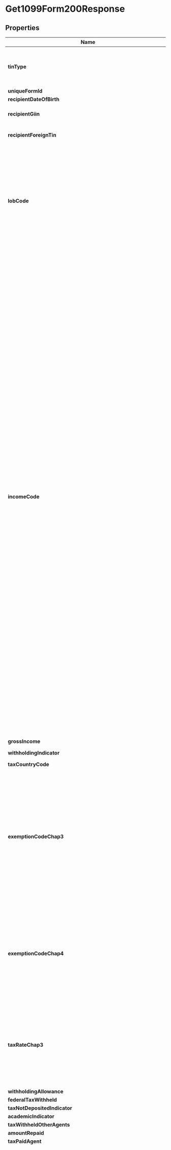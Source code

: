 

# Get1099Form200Response


## Properties

| Name | Type | Description | Notes |
|------------ | ------------- | ------------- | -------------|
|**tinType** | [**TinTypeEnum**](#TinTypeEnum) | Tax Identification Number (TIN) type.  Available values: - EIN: Employer Identification Number - SSN: Social Security Number - ITIN: Individual Taxpayer Identification Number - ATIN: Adoption Taxpayer Identification Number |  [optional] |
|**uniqueFormId** | **String** | Unique form identifier |  |
|**recipientDateOfBirth** | **LocalDate** | Recipient&#39;s date of birth |  [optional] |
|**recipientGiin** | **String** | Recipient&#39;s Global Intermediary Identification Number (GIIN). A valid GIIN looks like &#39;XXXXXX.XXXXX.XX.XXX&#39;. |  [optional] |
|**recipientForeignTin** | **String** | Recipient&#39;s foreign TIN. Required if email is specified, must fill either this or Chap3StatusCode. |  [optional] |
|**lobCode** | [**LobCodeEnum**](#LobCodeEnum) | Limitation on Benefits (LOB) code for tax treaty purposes.  Available values:  - 01: Individual (Deprecated - valid only for tax years prior to 2019)  - 02: Government - contracting state/political subdivision/local authority  - 03: Tax exempt pension trust/Pension fund  - 04: Tax exempt/Charitable organization  - 05: Publicly-traded corporation  - 06: Subsidiary of publicly-traded corporation  - 07: Company that meets the ownership and base erosion test  - 08: Company that meets the derivative benefits test  - 09: Company with an item of income that meets the active trade or business test  - 10: Discretionary determination  - 11: Other  - 12: No LOB article in treaty |  [optional] |
|**incomeCode** | [**IncomeCodeEnum**](#IncomeCodeEnum) | Income code.  Available values:    Interest:  - 01: Interest paid by US obligors - general  - 02: Interest paid on real property mortgages  - 03: Interest paid to controlling foreign corporations  - 04: Interest paid by foreign corporations  - 05: Interest on tax-free covenant bonds  - 22: Interest paid on deposit with a foreign branch of a domestic corporation or partnership  - 29: Deposit interest  - 30: Original issue discount (OID)  - 31: Short-term OID  - 33: Substitute payment - interest  - 51: Interest paid on certain actively traded or publicly offered securities(1)  - 54: Substitute payments - interest from certain actively traded or publicly offered securities(1)    Dividend:  - 06: Dividends paid by U.S. corporations - general  - 07: Dividends qualifying for direct dividend rate  - 08: Dividends paid by foreign corporations  - 34: Substitute payment - dividends  - 40: Other dividend equivalents under IRC section 871(m) (formerly 871(l))  - 52: Dividends paid on certain actively traded or publicly offered securities(1)  - 53: Substitute payments - dividends from certain actively traded or publicly offered securities(1)  - 56: Dividend equivalents under IRC section 871(m) as a result of applying the combined transaction rules    Other:  - 09: Capital gains  - 10: Industrial royalties  - 11: Motion picture or television copyright royalties  - 12: Other royalties (for example, copyright, software, broadcasting, endorsement payments)  - 13: Royalties paid on certain publicly offered securities(1)  - 14: Real property income and natural resources royalties  - 15: Pensions, annuities, alimony, and/or insurance premiums  - 16: Scholarship or fellowship grants  - 17: Compensation for independent personal services(2)  - 18: Compensation for dependent personal services(2)  - 19: Compensation for teaching(2)  - 20: Compensation during studying and training(2)  - 23: Other income  - 24: Qualified investment entity (QIE) distributions of capital gains  - 25: Trust distributions subject to IRC section 1445  - 26: Unsevered growing crops and timber distributions by a trust subject to IRC section 1445  - 27: Publicly traded partnership distributions subject to IRC section 1446  - 28: Gambling winnings(3)  - 32: Notional principal contract income(4)  - 35: Substitute payment - other  - 36: Capital gains distributions  - 37: Return of capital  - 38: Eligible deferred compensation items subject to IRC section 877A(d)(1)  - 39: Distributions from a nongrantor trust subject to IRC section 877A(f)(1)  - 41: Guarantee of indebtedness  - 42: Earnings as an artist or athlete - no central withholding agreement(5)  - 43: Earnings as an artist or athlete - central withholding agreement(5)  - 44: Specified Federal procurement payments  - 50: Income previously reported under escrow procedure(6)  - 55: Taxable death benefits on life insurance contracts  - 57: Amount realized under IRC section 1446(f)  - 58: Publicly traded partnership distributions-undetermined |  |
|**grossIncome** | **Double** | Gross income |  |
|**withholdingIndicator** | [**WithholdingIndicatorEnum**](#WithholdingIndicatorEnum) | Withholding indicator  Available values:  - 3: Chapter 3  - 4: Chapter 4 |  |
|**taxCountryCode** | **String** | Country code |  |
|**exemptionCodeChap3** | [**ExemptionCodeChap3Enum**](#ExemptionCodeChap3Enum) | Exemption code (Chapter 3). Required if WithholdingIndicator is 3 (Chapter 3). Required when using TaxRateChap3.  Available values:  - Empty: Tax rate is due to backup withholding  - 00: Not exempt  - 01: Effectively connected income  - 02: Exempt under IRC (other than portfolio interest)  - 03: Income is not from US sources  - 04: Exempt under tax treaty  - 05: Portfolio interest exempt under IRC  - 06: QI that assumes primary withholding responsibility  - 07: WFP or WFT  - 08: U.S. branch treated as U.S. Person  - 09: Territory FI treated as U.S. Person  - 10: QI represents that income is exempt  - 11: QSL that assumes primary withholding responsibility  - 12: Payee subjected to chapter 4 withholding  - 22: QDD that assumes primary withholding responsibility  - 23: Exempt under section 897(l)  - 24: Exempt under section 892 |  [optional] |
|**exemptionCodeChap4** | [**ExemptionCodeChap4Enum**](#ExemptionCodeChap4Enum) | Exemption code (Chapter 4). Required if WithholdingIndicator is 4 (Chapter 4).  Available values:  - 00: Not exempt  - 13: Grandfathered payment  - 14: Effectively connected income  - 15: Payee not subject to chapter 4 withholding  - 16: Excluded nonfinancial payment  - 17: Foreign Entity that assumes primary withholding responsibility  - 18: U.S. Payees - of participating FFI or registered deemed - compliant FFI  - 19: Exempt from withholding under IGA(6)  - 20: Dormant account(7)  - 21: Other - payment not subject to chapter 4 withholding |  [optional] |
|**taxRateChap3** | [**TaxRateChap3Enum**](#TaxRateChap3Enum) | Tax rate (Chapter 3) - Required if WithholdingIndicator is 3 (Chapter 3).  Available values:  - 00.00: 0.00%  - 02.00: 2.00%  - 04.00: 4.00%  - 04.90: 4.90%  - 04.95: 4.95%  - 05.00: 5.00%  - 07.00: 7.00%  - 08.00: 8.00%  - 10.00: 10.00%  - 12.00: 12.00%  - 12.50: 12.50%  - 14.00: 14.00%  - 15.00: 15.00%  - 17.50: 17.50%  - 20.00: 20.00%  - 21.00: 21.00%  - 24.00: 24.00%  - 25.00: 25.00%  - 27.50: 27.50%  - 28.00: 28.00%  - 30.00: 30.00%  - 37.00: 37.00% |  [optional] |
|**withholdingAllowance** | **Double** | Withholding allowance |  [optional] |
|**federalTaxWithheld** | **Double** | Federal tax withheld |  [optional] |
|**taxNotDepositedIndicator** | **Boolean** | Tax not deposited indicator |  [optional] |
|**academicIndicator** | **Boolean** | Academic indicator |  [optional] |
|**taxWithheldOtherAgents** | **Double** | Tax withheld by other agents |  [optional] |
|**amountRepaid** | **Double** | Amount repaid to recipient |  [optional] |
|**taxPaidAgent** | **Double** | Tax paid by withholding agent |  [optional] |
|**chap3StatusCode** | [**Chap3StatusCodeEnum**](#Chap3StatusCodeEnum) | Chapter 3 status code - Required if WithholdingIndicator is 3 (Chapter 3). Available values: - 01: U.S. Withholding Agent - FI (Deprecated - valid only for tax years prior to 2020) - 02: U.S. Withholding Agent - Other (Deprecated - valid only for tax years prior to 2020) - 03: Territory FI - treated as U.S. Person - 04: Territory FI - not treated as U.S. Person - 05: U.S. branch - treated as U.S. Person - 06: U.S. branch - not treated as U.S. Person - 07: U.S. branch - ECI presumption applied - 08: Partnership other than Withholding Foreign Partnership - 09: Withholding Foreign Partnership - 10: Trust other than Withholding Foreign Trust - 11: Withholding Foreign Trust - 12: Qualified Intermediary - 13: Qualified Securities Lender - Qualified Intermediary - 14: Qualified Securities Lender - Other - 15: Corporation - 16: Individual - 17: Estate - 18: Private Foundation - 19: Government or International Organization - 20: Tax Exempt Organization (Section 501(c) entities) - 21: Unknown Recipient - 22: Artist or Athlete - 23: Pension - 24: Foreign Central Bank of Issue - 25: Nonqualified Intermediary - 26: Hybrid entity making Treaty Claim - 27: Withholding Rate Pool - General - 28: Withholding Rate Pool - Exempt Organization - 29: PAI Withholding Rate Pool - General - 30: PAI Withholding Rate Pool - Exempt Organization - 31: Agency Withholding Rate Pool - General - 32: Agency Withholding Rate Pool - Exempt Organization - 34: U.S. Withholding Agent-Foreign branch of FI (Deprecated - valid only for tax years prior to 2020) - 35: Qualified Derivatives Dealer - 36: Foreign Government - Integral Part - 37: Foreign Government - Controlled Entity - 38: Publicly Traded Partnership - 39: Disclosing Qualified Intermediary |  [optional] |
|**chap4StatusCode** | [**Chap4StatusCodeEnum**](#Chap4StatusCodeEnum) | Chapter 4 status code. Required if WithholdingIndicator is 4 (Chapter 4). Required if email is specified, must fill either this or RecipientForeignTin. Available values: - 01: U.S. Withholding Agent - FI - 02: U.S. Withholding Agent - Other - 03: Territory FI - not treated as U.S. Person - 04: Territory FI - treated as U.S. Person - 05: Participating FFI - Other - 06: Participating FFI - Reporting Model 2 FFI - 07: Registered Deemed - Compliant FFI-Reporting Model 1 FFI - 08: Registered Deemed - Compliant FFI-Sponsored Entity - 09: Registered Deemed - Compliant FFI-Other - 10: Certified Deemed - Compliant FFI-Other - 11: Certified Deemed - Compliant FFI-FFI with Low Value Accounts - 12: Certified Deemed - Compliant FFI-Non-Registering Local Bank - 13: Certified Deemed - Compliant FFI-Sponsored Entity - 14: Certified Deemed - Compliant FFI-Investment Advisor or Investment Manager - 15: Nonparticipating FFI - 16: Owner-Documented FFI - 17: U.S. Branch - treated as U.S. person - 18: U.S. Branch - not treated as U.S. person (reporting under section 1471) - 19: Passive NFFE identifying Substantial U.S. Owners - 20: Passive NFFE with no Substantial U.S. Owners - 21: Publicly Traded NFFE or Affiliate of Publicly Traded NFFE - 22: Active NFFE - 23: Individual - 24: Section 501(c) Entities - 25: Excepted Territory NFFE - 26: Excepted NFFE - Other - 27: Exempt Beneficial Owner - 28: Entity Wholly Owned by Exempt Beneficial Owners - 29: Unknown Recipient - 30: Recalcitrant Account Holder - 31: Nonreporting IGA FFI - 32: Direct reporting NFFE - 33: U.S. reportable account - 34: Non-consenting U.S. account - 35: Sponsored direct reporting NFFE - 36: Excepted Inter-affiliate FFI - 37: Undocumented Preexisting Obligation - 38: U.S. Branch - ECI presumption applied - 39: Account Holder of Excluded Financial Account - 40: Passive NFFE reported by FFI - 41: NFFE subject to 1472 withholding - 42: Recalcitrant Pool - No U.S. Indicia - 43: Recalcitrant Pool - U.S. Indicia - 44: Recalcitrant Pool - Dormant Account - 45: Recalcitrant Pool - U.S. Persons - 46: Recalcitrant Pool - Passive NFFEs - 47: Nonparticipating FFI Pool - 48: U.S. Payees Pool - 49: QI - Recalcitrant Pool-General - 50: U.S. Withholding Agent-Foreign branch of FI |  [optional] |
|**primaryWithholdingAgent** | [**PrimaryWithholdingAgent**](PrimaryWithholdingAgent.md) | Primary withholding agent information |  [optional] |
|**intermediaryOrFlowThrough** | [**IntermediaryOrFlowThrough**](IntermediaryOrFlowThrough.md) | Intermediary or flow-through entity information |  [optional] |
|**type** | [**TypeEnum**](#TypeEnum) | Form type. |  |
|**id** | **String** | Form ID. Unique identifier set when the record is created. |  [optional] [readonly] |
|**issuerId** | **String** | Issuer ID - only required when creating forms |  [optional] |
|**issuerReferenceId** | **String** | Issuer Reference ID - only required when creating forms via $bulk-upsert |  [optional] |
|**issuerTin** | **String** | Issuer TIN - readonly |  [optional] |
|**taxYear** | **Integer** | Tax Year - only required when creating forms via $bulk-upsert |  [optional] |
|**referenceId** | **String** | Internal reference ID. Never shown to any agency or recipient. |  [optional] |
|**tin** | **String** | Recipient&#39;s Federal Tax Identification Number (TIN). |  [optional] |
|**recipientName** | **String** | Recipient name |  |
|**recipientSecondName** | **String** | Recipient second name |  [optional] |
|**address** | **String** | Address. |  |
|**address2** | **String** | Address line 2. |  [optional] |
|**city** | **String** | City. |  |
|**state** | **String** | Two-letter US state or Canadian province code (required for US/CA addresses). |  [optional] |
|**zip** | **String** | ZIP/postal code. |  [optional] |
|**email** | **String** | Recipient&#39;s Contact email address. |  [optional] |
|**accountNumber** | **String** | Account number |  [optional] |
|**officeCode** | **String** | Office code |  [optional] |
|**nonUsProvince** | **String** | Province or region for non-US/CA addresses. |  [optional] |
|**countryCode** | **String** | Two-letter IRS country code (e.g., &#39;US&#39;, &#39;CA&#39;), as defined at https://www.irs.gov/e-file-providers/country-codes. |  |
|**federalEfileDate** | **LocalDate** | Date when federal e-filing should be scheduled. If set between current date and beginning of blackout period, scheduled to that date. If in the past or blackout period, scheduled to next available date. For blackout period information, see https://www.track1099.com/info/IRS_info. Set to null to leave unscheduled. |  [optional] |
|**postalMail** | **Boolean** | Boolean indicating that postal mailing to the recipient should be scheduled for this form |  [optional] |
|**stateEfileDate** | **LocalDate** | Date when state e-filing should be scheduled. Must be on or after federalEfileDate. If set between current date and beginning of blackout period, scheduled to that date. If in the past or blackout period, scheduled to next available date. For blackout period information, see https://www.track1099.com/info/IRS_info. Set to null to leave unscheduled. |  [optional] |
|**recipientEdeliveryDate** | **LocalDate** | Date when recipient e-delivery should be scheduled. If set between current date and beginning of blackout period, scheduled to that date. If in the past or blackout period, scheduled to next available date. For blackout period information, see https://www.track1099.com/info/IRS_info. Set to null to leave unscheduled. |  [optional] |
|**tinMatch** | **Boolean** | Boolean indicating that TIN Matching should be scheduled for this form |  [optional] |
|**noTin** | **Boolean** | No TIN indicator |  [optional] |
|**addressVerification** | **Boolean** | Boolean indicating that address verification should be scheduled for this form |  [optional] |
|**stateAndLocalWithholding** | [**StateAndLocalWithholding**](StateAndLocalWithholding.md) | State and local withholding information |  [optional] |
|**secondTinNotice** | **Boolean** | Second TIN notice |  [optional] |
|**federalEfileStatus** | [**Form1099StatusDetail**](Form1099StatusDetail.md) | Federal e-file status.  Available values:  - unscheduled: Form has not been scheduled for federal e-filing  - scheduled: Form is scheduled for federal e-filing  - airlock: Form is in process of being uploaded to the IRS (forms exist in this state for a very short period and cannot be updated while in this state)  - sent: Form has been sent to the IRS  - accepted: Form was accepted by the IRS  - corrected_scheduled: Correction is scheduled to be sent  - corrected_airlock: Correction is in process of being uploaded to the IRS (forms exist in this state for a very short period and cannot be updated while in this state)  - corrected: A correction has been sent to the IRS  - corrected_accepted: Correction was accepted by the IRS  - rejected: Form was rejected by the IRS  - corrected_rejected: Correction was rejected by the IRS  - held: Form is held and will not be submitted to IRS (used for certain forms submitted only to states) |  [optional] [readonly] |
|**stateEfileStatus** | [**List&lt;StateEfileStatusDetail&gt;**](StateEfileStatusDetail.md) | State e-file status.  Available values:  - unscheduled: Form has not been scheduled for state e-filing  - scheduled: Form is scheduled for state e-filing  - airlocked: Form is in process of being uploaded to the state  - sent: Form has been sent to the state  - rejected: Form was rejected by the state  - accepted: Form was accepted by the state  - corrected_scheduled: Correction is scheduled to be sent  - corrected_airlocked: Correction is in process of being uploaded to the state  - corrected_sent: Correction has been sent to the state  - corrected_rejected: Correction was rejected by the state  - corrected_accepted: Correction was accepted by the state |  [optional] [readonly] |
|**postalMailStatus** | [**Form1099StatusDetail**](Form1099StatusDetail.md) | Postal mail to recipient status.  Available values:  - unscheduled: Postal mail has not been scheduled  - pending: Postal mail is pending to be sent  - sent: Postal mail has been sent  - delivered: Postal mail has been delivered |  [optional] [readonly] |
|**tinMatchStatus** | [**Form1099StatusDetail**](Form1099StatusDetail.md) | TIN Match status.  Available values:  - none: TIN matching has not been performed  - pending: TIN matching request is pending  - matched: Name/TIN combination matches IRS records  - unknown: TIN is missing, invalid, or request contains errors  - rejected: Name/TIN combination does not match IRS records or TIN not currently issued |  [optional] [readonly] |
|**addressVerificationStatus** | [**Form1099StatusDetail**](Form1099StatusDetail.md) | Address verification status.  Available values:  - unknown: Address verification has not been checked  - pending: Address verification is in progress  - failed: Address verification failed  - incomplete: Address verification is incomplete  - unchanged: User declined address changes  - verified: Address has been verified and accepted |  [optional] [readonly] |
|**eDeliveryStatus** | [**Form1099StatusDetail**](Form1099StatusDetail.md) | EDelivery status.  Available values:  - unscheduled: E-delivery has not been scheduled  - scheduled: E-delivery is scheduled to be sent  - sent: E-delivery has been sent to recipient  - bounced: E-delivery bounced back (invalid email)  - refused: E-delivery was refused by recipient  - bad_verify: E-delivery failed verification  - accepted: E-delivery was accepted by recipient  - bad_verify_limit: E-delivery failed verification limit reached  - second_delivery: Second e-delivery attempt  - undelivered: E-delivery is undelivered (temporary state allowing resend) |  [optional] [readonly] |
|**validationErrors** | [**List&lt;ValidationError&gt;**](ValidationError.md) | Validation errors |  [optional] [readonly] |
|**createdAt** | **OffsetDateTime** | Date time when the record was created. |  [optional] [readonly] |
|**updatedAt** | **OffsetDateTime** | Date time when the record was last updated. |  [optional] [readonly] |
|**employeeFirstName** | **String** | Employee&#39;s first name |  |
|**employeeMiddleName** | **String** | Employee&#39;s middle name |  [optional] |
|**employeeLastName** | **String** | Employee&#39;s last name |  |
|**employeeNameSuffix** | **String** | Employee&#39;s name suffix |  [optional] |
|**employeeDateOfBirth** | **LocalDate** | Employee&#39;s date of birth |  [optional] |
|**originOfHealthCoverageCode** | [**OriginOfHealthCoverageCodeEnum**](#OriginOfHealthCoverageCodeEnum) | Origin of health coverage code.    Available values:  - A: Small Business Health Options Program (SHOP)  - B: Employer-sponsored coverage  - C: Government-sponsored program  - D: Individual market insurance  - E: Multiemployer plan  - F: Other designated minimum essential coverage  - G: Employer-sponsored coverage that is an individual coverage HRA (valid for tax years 2020 and later) |  |
|**coveredIndividuals** | [**List&lt;CoveredIndividual&gt;**](CoveredIndividual.md) | Covered individuals information |  [optional] |
|**planStartMonth** | [**PlanStartMonthEnum**](#PlanStartMonthEnum) | Plan start month.  The calendar month during which the plan year begins of the health plan in which the employee is offered coverage (or would be offered coverage if the employee were eligible to participate in the plan).  Available values:  - 00: None  - 01: January  - 02: February  - 03: March  - 04: April  - 05: May  - 06: June  - 07: July  - 08: August  - 09: September  - 10: October  - 11: November  - 12: December |  |
|**employerProvidedSiCoverage** | **Boolean** | Employer provided self-insured coverage |  [optional] |
|**offerAndCoverages** | [**List&lt;OfferAndCoverage&gt;**](OfferAndCoverage.md) | Offer and coverage information |  |
|**totalOrdinaryDividends** | **Double** | Total ordinary dividends |  [optional] |
|**qualifiedDividends** | **Double** | Qualified dividends |  [optional] |
|**totalCapitalGainDistributions** | **Double** | Total capital gain distributions |  [optional] |
|**unrecapturedSection1250Gain** | **Double** | Unrecaptured Section 1250 gain |  [optional] |
|**section1202Gain** | **Double** | Section 1202 gain |  [optional] |
|**collectiblesGain** | **Double** | Collectibles (28%) gain |  [optional] |
|**section897OrdinaryDividends** | **Double** | Section 897 ordinary dividends |  [optional] |
|**section897CapitalGain** | **Double** | Section 897 capital gain |  [optional] |
|**nondividendDistributions** | **Double** | Nondividend distributions |  [optional] |
|**federalIncomeTaxWithheld** | **Double** | Federal income tax withheld |  [optional] |
|**section199ADividends** | **Double** | Section 199A dividends |  [optional] |
|**investmentExpenses** | **Double** | Investment Expenses |  [optional] |
|**foreignTaxPaid** | **Double** | Foreign tax paid |  [optional] |
|**foreignCountryOrUSPossession** | **String** | Foreign country or U.S. possession |  [optional] |
|**cashLiquidationDistributions** | **Double** | Cash liquidation distributions |  [optional] |
|**noncashLiquidationDistributions** | **Double** | Noncash liquidation distributions |  [optional] |
|**exemptInterestDividends** | **Double** | Exempt-interest dividends |  [optional] |
|**specifiedPrivateActivityBondInterestDividends** | **Double** | Specified private activity bond interest dividends |  [optional] |
|**fatcaFilingRequirement** | **Boolean** | FATCA filing requirement. |  [optional] |
|**interestIncome** | **Double** | Interest Income |  [optional] |
|**earlyWithdrawalPenalty** | **Double** | Early Withdrawal Penalty |  [optional] |
|**usSavingsBondsInterest** | **Double** | Interest on U.S. Savings Bonds and Treasury obligations |  [optional] |
|**foreignCountry** | **String** | Foreign country or U.S. possession |  [optional] |
|**taxExemptInterest** | **Double** | Tax-Exempt Interest |  [optional] |
|**specifiedPrivateActivityBondInterest** | **Double** | Specified Private activity |  [optional] |
|**marketDiscount** | **Double** | Market Discount |  [optional] |
|**bondPremium** | **Double** | Bond Premium |  [optional] |
|**bondPremiumOnTreasuryObligations** | **Double** | Bond Premium on Treasury obligations |  [optional] |
|**bondPremiumOnTaxExemptBond** | **Double** | Bond Premium on tax exempt bond |  [optional] |
|**taxExemptBondCusipNumber** | **String** | Tax exempt bond CUSIP no.   Enter VARIOUS if the tax-exempt interest is reported in the aggregate for multiple bonds or accounts. |  [optional] |
|**filerType** | [**FilerTypeEnum**](#FilerTypeEnum) | Filer type for tax reporting purposes.  Available values:  - PSE: Payment Settlement Entity  - EPF: Electronic Payment Facilitator or other third party |  |
|**paymentType** | [**PaymentTypeEnum**](#PaymentTypeEnum) | Payment type for transaction classification.  Available values:  - PaymentCard: Payment card transactions  - ThirdPartyNetwork: Third party network transactions |  |
|**paymentSettlementEntityNamePhoneNumber** | **String** | Payment settlement entity name and phone number, if different from Filer&#39;s |  [optional] |
|**grossAmountPaymentCard** | **Double** | Gross amount of payment card/third party network transactions. This value must equal the total of all monthly payment amounts (January through December). |  |
|**cardNotPresentTransactions** | **Double** | Card not present transactions |  [optional] |
|**merchantCategoryCode** | **String** | Merchant category code (4 numbers) |  [optional] |
|**paymentTransactionNumber** | **Double** | Number of payment transactions |  |
|**january** | **Double** | January gross payments |  [optional] |
|**february** | **Double** | February gross payments |  [optional] |
|**march** | **Double** | March gross payments |  [optional] |
|**april** | **Double** | April gross payments |  [optional] |
|**may** | **Double** | May gross payments |  [optional] |
|**june** | **Double** | June gross payments |  [optional] |
|**july** | **Double** | July gross payments |  [optional] |
|**august** | **Double** | August gross payments |  [optional] |
|**september** | **Double** | September gross payments |  [optional] |
|**october** | **Double** | October gross payments |  [optional] |
|**november** | **Double** | November gross payments |  [optional] |
|**december** | **Double** | December gross payments |  [optional] |
|**rents** | **Double** | Rents |  [optional] |
|**royalties** | **Double** | Royalties |  [optional] |
|**otherIncome** | **Double** | Other income |  [optional] |
|**fishingBoatProceeds** | **Double** | Fishing boat proceeds |  [optional] |
|**medicalAndHealthCarePayments** | **Double** | Medical and health care payments |  [optional] |
|**directSalesIndicator** | **Boolean** | Payer made direct sales totaling $5,000 or more of consumer products to recipient for resale. Should be true if Nonemployee compensation is not provided. |  [optional] |
|**substitutePayments** | **Double** | Substitute payments in lieu of dividends or interest |  [optional] |
|**cropInsuranceProceeds** | **Double** | Crop insurance proceeds |  [optional] |
|**grossProceedsPaidToAttorney** | **Double** | Gross proceeds paid to an attorney |  [optional] |
|**fishPurchasedForResale** | **Double** | Fish purchased for resale |  [optional] |
|**section409ADeferrals** | **Double** | Section 409A deferrals |  [optional] |
|**excessGoldenParachutePayments** | **Double** | (Legacy field) Excess golden parachute payments |  [optional] |
|**nonqualifiedDeferredCompensation** | **Double** | Nonqualified deferred compensation |  [optional] |
|**nonemployeeCompensation** | **Double** | Nonemployee compensation. Required if DirectSalesIndicator is false. |  |
|**grossDistribution** | **Double** | Gross distribution |  [optional] |
|**taxableAmount** | **Double** | Taxable amount |  [optional] |
|**taxableAmountNotDetermined** | **Boolean** | Taxable amount not determined |  [optional] |
|**totalDistributionDetermined** | **Boolean** | Total distribution |  [optional] |
|**capitalGain** | **Double** | Capital gain (included in Box 2a) |  [optional] |
|**employeeContributionsOrDesignatedRothOrInsurancePremiums** | **Double** | Employee contributions/Designated Roth contributions or insurance premiums |  [optional] |
|**netUnrealizedAppreciationInEmployerSecurities** | **Double** | Net unrealized appreciation in employer&#39;s securities |  [optional] |
|**distributionCode** | [**DistributionCodeEnum**](#DistributionCodeEnum) | Distribution code.    Available values:  - 1: Early distribution, no known exception (in most cases, under age 59½)  - 2: Early distribution, exception applies (under age 59½)  - 3: Disability  - 4: Death  - 5: Prohibited transaction  - 6: Section 1035 exchange (a tax-free exchange of life insurance, annuity, qualified long-term care insurance, or endowment contracts)  - 7: Normal distribution  - 8: Excess contributions plus earnings/excess deferrals (and/or earnings) taxable in payment year  - 9: Cost of current life insurance protection (premiums paid by a trustee or custodian for current insurance protection)  - A: May be eligible for 10-year tax option  - B: Designated Roth account distribution  - C: Reportable Death Benefits Under Section 6050Y(c)  - D: Annuity payments from nonqualified annuity payments and distributions from life insurance contracts that may be subject to tax under section 1411  - E: Distribution under Employee Plans Compliance Resolution System (EPCRS)  - F: Charitable gift annuity  - G: Direct rollover and rollover contribution  - H: Direct rollover of distribution from a designated Roth account to a Roth IRA  - J: Early distribution from a Roth IRA (This code may be used with a Code 8 or P)  - K: Distribution of IRA Assets Not Having A Readily Available FMV  - L: Loans treated as deemed distributions under section 72(p)  - M: Qualified Plan Loan Offsets  - N: Recharacterized IRA contribution made for year following payment year  - P: Excess contributions plus earnings/excess deferrals taxable for year prior to payment year  - Q: Qualified distribution from a Roth IRA (Distribution from a Roth IRA when the 5-year holding period has been met, and the recipient has reached 59½, has died, or is disabled)  - R: Recharacterized IRA contribution made for year prior to payment year  - S: Early distribution from a SIMPLE IRA in first 2 years no known exceptions  - T: Roth IRA distribution exception applies because participant has reached 59½, died or is disabled, but it is unknown if the 5-year period has been met  - U: Distribution from ESOP under Section 404(k)  - W: Charges or payments for purchasing qualified long-term care insurance contracts under combined arrangements |  |
|**secondDistributionCode** | [**SecondDistributionCodeEnum**](#SecondDistributionCodeEnum) | Second distribution code. Must be a valid combination with the first distribution code.  See DistributionCode property documentation for code descriptions.    Valid combinations based on first distribution code:  - 1: _, 8, B, D, K, L, M, P  - 2: _, 8, B, D, K, L, M, P  - 3: _, D  - 4: _, 8, A, B, D, G, H, K, L, M, P  - 5: _  - 6: _, W  - 7: _, A, B, D, K, L, M  - 8: _, 1, 2, 4, B, J, K  - 9: _  - A: 4, 7  - B: _, 1, 2, 4, 7, 8, G, L, M, P, U  - C: _, D  - D: 1, 2, 3, 4, 7, C  - E: _  - F: _  - G: _, 4, B, K  - H: _, 4  - J: _, 8, P  - K: 1, 2, 4, 7, 8, G  - L: _, 1, 2, 4, 7, B  - M: _, 1, 2, 4, 7, B  - N: _  - P: _, 1, 2, 4, B, J  - Q: _  - R: _  - S: _  - T: _  - U: _, B  - W: _, 6                (_ indicates no second distribution code)    (format: firstDistributionCode: availableSecondDistributionCodes) |  [optional] |
|**iraSepSimple** | **Boolean** | IRA/SEP/SIMPLE |  [optional] |
|**traditionalIraSepSimpleOrRothConversionAmount** | **Double** | Traditional IRA/SEP/SIMPLE or Roth conversion amount |  [optional] |
|**otherAmount** | **Double** | Other amount |  [optional] |
|**otherPercentage** | **String** | Other percentage |  [optional] |
|**totalDistributionPercentage** | **String** | Total distribution percentage |  [optional] |
|**totalEmployeeContributions** | **Double** | Total employee contributions |  [optional] |
|**amountAllocableToIrrWithin5Years** | **Double** | Amount allocable to IRR within 5 years |  [optional] |
|**firstYearOfDesignatedRothContribution** | **String** | First year of designated Roth contribution |  [optional] |
|**dateOfPayment** | **LocalDate** | Date of payment |  [optional] |



## Enum: TinTypeEnum

| Name | Value |
|---- | -----|
| EIN | &quot;EIN&quot; |
| SSN | &quot;SSN&quot; |
| ITIN | &quot;ITIN&quot; |
| ATIN | &quot;ATIN&quot; |



## Enum: LobCodeEnum

| Name | Value |
|---- | -----|
| _01 | &quot;01&quot; |
| _02 | &quot;02&quot; |
| _03 | &quot;03&quot; |
| _04 | &quot;04&quot; |
| _05 | &quot;05&quot; |
| _06 | &quot;06&quot; |
| _07 | &quot;07&quot; |
| _08 | &quot;08&quot; |
| _09 | &quot;09&quot; |
| _10 | &quot;10&quot; |
| _11 | &quot;11&quot; |
| _12 | &quot;12&quot; |



## Enum: IncomeCodeEnum

| Name | Value |
|---- | -----|
| _01 | &quot;01&quot; |
| _02 | &quot;02&quot; |
| _03 | &quot;03&quot; |
| _04 | &quot;04&quot; |
| _05 | &quot;05&quot; |
| _22 | &quot;22&quot; |
| _29 | &quot;29&quot; |
| _30 | &quot;30&quot; |
| _31 | &quot;31&quot; |
| _33 | &quot;33&quot; |
| _51 | &quot;51&quot; |
| _54 | &quot;54&quot; |
| _06 | &quot;06&quot; |
| _07 | &quot;07&quot; |
| _08 | &quot;08&quot; |
| _34 | &quot;34&quot; |
| _40 | &quot;40&quot; |
| _52 | &quot;52&quot; |
| _53 | &quot;53&quot; |
| _56 | &quot;56&quot; |
| _09 | &quot;09&quot; |
| _10 | &quot;10&quot; |
| _11 | &quot;11&quot; |
| _12 | &quot;12&quot; |
| _13 | &quot;13&quot; |
| _14 | &quot;14&quot; |
| _15 | &quot;15&quot; |
| _16 | &quot;16&quot; |
| _17 | &quot;17&quot; |
| _18 | &quot;18&quot; |
| _19 | &quot;19&quot; |
| _20 | &quot;20&quot; |
| _23 | &quot;23&quot; |
| _24 | &quot;24&quot; |
| _25 | &quot;25&quot; |
| _26 | &quot;26&quot; |
| _27 | &quot;27&quot; |
| _28 | &quot;28&quot; |
| _32 | &quot;32&quot; |
| _35 | &quot;35&quot; |
| _36 | &quot;36&quot; |
| _37 | &quot;37&quot; |
| _38 | &quot;38&quot; |
| _39 | &quot;39&quot; |
| _41 | &quot;41&quot; |
| _42 | &quot;42&quot; |
| _43 | &quot;43&quot; |
| _44 | &quot;44&quot; |
| _50 | &quot;50&quot; |
| _55 | &quot;55&quot; |
| _57 | &quot;57&quot; |
| _58 | &quot;58&quot; |



## Enum: WithholdingIndicatorEnum

| Name | Value |
|---- | -----|
| _3 | &quot;3&quot; |
| _4 | &quot;4&quot; |



## Enum: ExemptionCodeChap3Enum

| Name | Value |
|---- | -----|
| _00 | &quot;00&quot; |
| _01 | &quot;01&quot; |
| _02 | &quot;02&quot; |
| _03 | &quot;03&quot; |
| _04 | &quot;04&quot; |
| _05 | &quot;05&quot; |
| _06 | &quot;06&quot; |
| _07 | &quot;07&quot; |
| _08 | &quot;08&quot; |
| _09 | &quot;09&quot; |
| _10 | &quot;10&quot; |
| _11 | &quot;11&quot; |
| _12 | &quot;12&quot; |
| _22 | &quot;22&quot; |
| _23 | &quot;23&quot; |
| _24 | &quot;24&quot; |



## Enum: ExemptionCodeChap4Enum

| Name | Value |
|---- | -----|
| _00 | &quot;00&quot; |
| _13 | &quot;13&quot; |
| _14 | &quot;14&quot; |
| _15 | &quot;15&quot; |
| _16 | &quot;16&quot; |
| _17 | &quot;17&quot; |
| _18 | &quot;18&quot; |
| _19 | &quot;19&quot; |
| _20 | &quot;20&quot; |
| _21 | &quot;21&quot; |



## Enum: TaxRateChap3Enum

| Name | Value |
|---- | -----|
| _00_00 | &quot;00.00&quot; |
| _02_00 | &quot;02.00&quot; |
| _04_00 | &quot;04.00&quot; |
| _04_90 | &quot;04.90&quot; |
| _04_95 | &quot;04.95&quot; |
| _05_00 | &quot;05.00&quot; |
| _07_00 | &quot;07.00&quot; |
| _08_00 | &quot;08.00&quot; |
| _10_00 | &quot;10.00&quot; |
| _12_00 | &quot;12.00&quot; |
| _12_50 | &quot;12.50&quot; |
| _14_00 | &quot;14.00&quot; |
| _15_00 | &quot;15.00&quot; |
| _17_50 | &quot;17.50&quot; |
| _20_00 | &quot;20.00&quot; |
| _21_00 | &quot;21.00&quot; |
| _24_00 | &quot;24.00&quot; |
| _25_00 | &quot;25.00&quot; |
| _27_50 | &quot;27.50&quot; |
| _28_00 | &quot;28.00&quot; |
| _30_00 | &quot;30.00&quot; |
| _37_00 | &quot;37.00&quot; |



## Enum: Chap3StatusCodeEnum

| Name | Value |
|---- | -----|
| _01 | &quot;01&quot; |
| _02 | &quot;02&quot; |
| _34 | &quot;34&quot; |
| _03 | &quot;03&quot; |
| _04 | &quot;04&quot; |
| _05 | &quot;05&quot; |
| _06 | &quot;06&quot; |
| _07 | &quot;07&quot; |
| _08 | &quot;08&quot; |
| _09 | &quot;09&quot; |
| _10 | &quot;10&quot; |
| _11 | &quot;11&quot; |
| _12 | &quot;12&quot; |
| _13 | &quot;13&quot; |
| _14 | &quot;14&quot; |
| _15 | &quot;15&quot; |
| _16 | &quot;16&quot; |
| _17 | &quot;17&quot; |
| _18 | &quot;18&quot; |
| _19 | &quot;19&quot; |
| _20 | &quot;20&quot; |
| _21 | &quot;21&quot; |
| _22 | &quot;22&quot; |
| _23 | &quot;23&quot; |
| _24 | &quot;24&quot; |
| _25 | &quot;25&quot; |
| _26 | &quot;26&quot; |
| _27 | &quot;27&quot; |
| _28 | &quot;28&quot; |
| _29 | &quot;29&quot; |
| _30 | &quot;30&quot; |
| _31 | &quot;31&quot; |
| _32 | &quot;32&quot; |
| _35 | &quot;35&quot; |
| _36 | &quot;36&quot; |
| _37 | &quot;37&quot; |
| _38 | &quot;38&quot; |
| _39 | &quot;39&quot; |



## Enum: Chap4StatusCodeEnum

| Name | Value |
|---- | -----|
| _01 | &quot;01&quot; |
| _02 | &quot;02&quot; |
| _03 | &quot;03&quot; |
| _04 | &quot;04&quot; |
| _05 | &quot;05&quot; |
| _06 | &quot;06&quot; |
| _07 | &quot;07&quot; |
| _08 | &quot;08&quot; |
| _09 | &quot;09&quot; |
| _10 | &quot;10&quot; |
| _11 | &quot;11&quot; |
| _12 | &quot;12&quot; |
| _13 | &quot;13&quot; |
| _14 | &quot;14&quot; |
| _15 | &quot;15&quot; |
| _16 | &quot;16&quot; |
| _17 | &quot;17&quot; |
| _18 | &quot;18&quot; |
| _19 | &quot;19&quot; |
| _20 | &quot;20&quot; |
| _21 | &quot;21&quot; |
| _22 | &quot;22&quot; |
| _23 | &quot;23&quot; |
| _24 | &quot;24&quot; |
| _25 | &quot;25&quot; |
| _26 | &quot;26&quot; |
| _27 | &quot;27&quot; |
| _28 | &quot;28&quot; |
| _29 | &quot;29&quot; |
| _30 | &quot;30&quot; |
| _31 | &quot;31&quot; |
| _32 | &quot;32&quot; |
| _33 | &quot;33&quot; |
| _34 | &quot;34&quot; |
| _35 | &quot;35&quot; |
| _36 | &quot;36&quot; |
| _37 | &quot;37&quot; |
| _38 | &quot;38&quot; |
| _39 | &quot;39&quot; |
| _40 | &quot;40&quot; |
| _41 | &quot;41&quot; |
| _42 | &quot;42&quot; |
| _43 | &quot;43&quot; |
| _44 | &quot;44&quot; |
| _45 | &quot;45&quot; |
| _46 | &quot;46&quot; |
| _47 | &quot;47&quot; |
| _48 | &quot;48&quot; |
| _49 | &quot;49&quot; |
| _50 | &quot;50&quot; |



## Enum: TypeEnum

| Name | Value |
|---- | -----|
| FORM1099_NEC | &quot;Form1099Nec&quot; |
| FORM1099_MISC | &quot;Form1099Misc&quot; |
| FORM1099_DIV | &quot;Form1099Div&quot; |
| FORM1099_R | &quot;Form1099R&quot; |
| FORM1099_K | &quot;Form1099K&quot; |
| FORM1095_B | &quot;Form1095B&quot; |
| FORM1042_S | &quot;Form1042S&quot; |
| FORM1095_C | &quot;Form1095C&quot; |
| FORM1099_INT | &quot;Form1099Int&quot; |



## Enum: OriginOfHealthCoverageCodeEnum

| Name | Value |
|---- | -----|
| A | &quot;A&quot; |
| B | &quot;B&quot; |
| C | &quot;C&quot; |
| D | &quot;D&quot; |
| E | &quot;E&quot; |
| F | &quot;F&quot; |
| G | &quot;G&quot; |



## Enum: PlanStartMonthEnum

| Name | Value |
|---- | -----|
| _00 | &quot;00&quot; |
| _01 | &quot;01&quot; |
| _02 | &quot;02&quot; |
| _03 | &quot;03&quot; |
| _04 | &quot;04&quot; |
| _05 | &quot;05&quot; |
| _06 | &quot;06&quot; |
| _07 | &quot;07&quot; |
| _08 | &quot;08&quot; |
| _09 | &quot;09&quot; |
| _10 | &quot;10&quot; |
| _11 | &quot;11&quot; |
| _12 | &quot;12&quot; |



## Enum: FilerTypeEnum

| Name | Value |
|---- | -----|
| PSE | &quot;PSE&quot; |
| EPF | &quot;EPF&quot; |



## Enum: PaymentTypeEnum

| Name | Value |
|---- | -----|
| PAYMENT_CARD | &quot;PaymentCard&quot; |
| THIRD_PARTY_NETWORK | &quot;ThirdPartyNetwork&quot; |



## Enum: DistributionCodeEnum

| Name | Value |
|---- | -----|
| _1 | &quot;1&quot; |
| _2 | &quot;2&quot; |
| _3 | &quot;3&quot; |
| _4 | &quot;4&quot; |
| _5 | &quot;5&quot; |
| _6 | &quot;6&quot; |
| _7 | &quot;7&quot; |
| _8 | &quot;8&quot; |
| _9 | &quot;9&quot; |
| A | &quot;A&quot; |
| B | &quot;B&quot; |
| C | &quot;C&quot; |
| D | &quot;D&quot; |
| E | &quot;E&quot; |
| F | &quot;F&quot; |
| G | &quot;G&quot; |
| H | &quot;H&quot; |
| J | &quot;J&quot; |
| K | &quot;K&quot; |
| L | &quot;L&quot; |
| M | &quot;M&quot; |
| N | &quot;N&quot; |
| P | &quot;P&quot; |
| Q | &quot;Q&quot; |
| R | &quot;R&quot; |
| S | &quot;S&quot; |
| T | &quot;T&quot; |
| U | &quot;U&quot; |
| W | &quot;W&quot; |



## Enum: SecondDistributionCodeEnum

| Name | Value |
|---- | -----|
| _1 | &quot;1&quot; |
| _2 | &quot;2&quot; |
| _3 | &quot;3&quot; |
| _4 | &quot;4&quot; |
| _5 | &quot;5&quot; |
| _6 | &quot;6&quot; |
| _7 | &quot;7&quot; |
| _8 | &quot;8&quot; |
| _9 | &quot;9&quot; |
| A | &quot;A&quot; |
| B | &quot;B&quot; |
| C | &quot;C&quot; |
| D | &quot;D&quot; |
| E | &quot;E&quot; |
| F | &quot;F&quot; |
| G | &quot;G&quot; |
| H | &quot;H&quot; |
| J | &quot;J&quot; |
| K | &quot;K&quot; |
| L | &quot;L&quot; |
| M | &quot;M&quot; |
| N | &quot;N&quot; |
| P | &quot;P&quot; |
| Q | &quot;Q&quot; |
| R | &quot;R&quot; |
| S | &quot;S&quot; |
| T | &quot;T&quot; |
| U | &quot;U&quot; |
| W | &quot;W&quot; |




